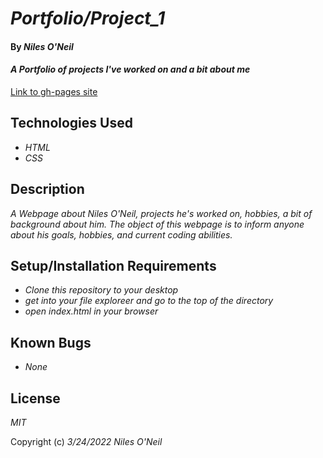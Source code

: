 # _Portfolio/Project_1_

#### By _**Niles O'Neil**_

#### _A Portfolio of projects I've worked on and a bit about me_

[Link to gh-pages site](https://nilesoneil.github.io/project_1/)

## Technologies Used

* _HTML_
* _CSS_

## Description

_A Webpage about Niles O'Neil, projects he's worked on, hobbies, a bit of background about him. The object of this webpage is to inform anyone about his goals, hobbies, and current coding abilities._

## Setup/Installation Requirements

* _Clone this repository to your desktop_
* _get into your file exploreer and go to the top of the directory_
* _open index.html in your browser_

## Known Bugs

* _None_

## License

_MIT_

Copyright (c) _3/24/2022_ _Niles O'Neil_